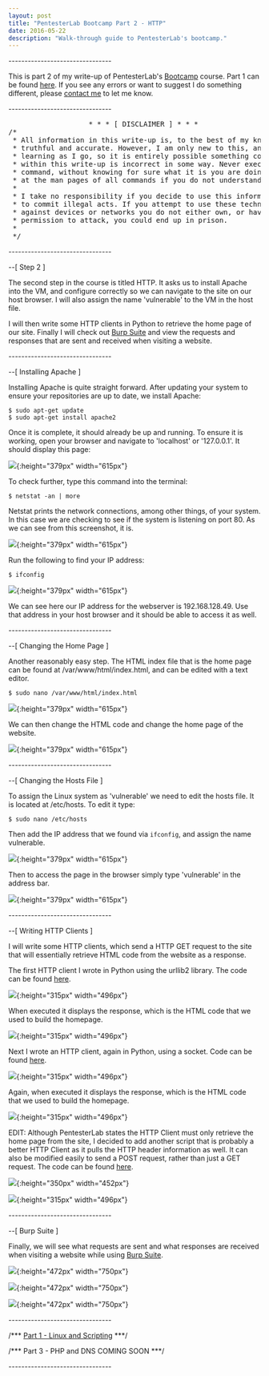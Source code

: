 ```yaml
---
layout: post
title: "PentesterLab Bootcamp Part 2 - HTTP"
date: 2016-05-22
description: "Walk-through guide to PentesterLab's bootcamp."
---
```

\-\-\-\-\-\-\-\-\-\-\-\-\-\-\-\-\-\-\-\-\-\-\-\-\-\-\-\-\-\-\-\-

This is part 2 of my write-up of PentesterLab's [Bootcamp](https://pentesterlab.com/bootcamp) course. Part 1 can be found [here](https://www.maxmunday.com/blog/2016/05/14/pentesterlab-bootcamp-part-1-linux-and-scripting). If you see any errors or want to suggest I do something different, please [contact me](mailto:mundaymax@yahoo.com.au) to let me know.

\-\-\-\-\-\-\-\-\-\-\-\-\-\-\-\-\-\-\-\-\-\-\-\-\-\-\-\-\-\-\-\-

<pre>
                   * * * [ DISCLAIMER ] * * *
/*
 * All information in this write-up is, to the best of my knowledge,  
 * truthful and accurate. However, I am only new to this, and I am   
 * learning as I go, so it is entirely possible something contained  
 * within this write-up is incorrect in some way. Never execute any  
 * command, without knowing for sure what it is you are doing. Look  
 * at the man pages of all commands if you do not understand them.  
 *
 * I take no responsibility if you decide to use this information   
 * to commit illegal acts. If you attempt to use these techniques  
 * against devices or networks you do not either own, or have    
 * permission to attack, you could end up in prison.  
 *
 */  
</pre>
 
\-\-\-\-\-\-\-\-\-\-\-\-\-\-\-\-\-\-\-\-\-\-\-\-\-\-\-\-\-\-\-\-

\-\-[ Step 2 ]

The second step in the course is titled HTTP. It asks us to install Apache into the VM, and configure correctly so we can navigate to the site on our host browser. I will also assign the name 'vulnerable' to the VM in the host file.

I will then write some HTTP clients in Python to retrieve the home page of our site. Finally I will check out [Burp Suite](www.portswigger.net/burp/downloadfree.html) and view the requests and responses that are sent and received when visiting a website.

\-\-\-\-\-\-\-\-\-\-\-\-\-\-\-\-\-\-\-\-\-\-\-\-\-\-\-\-\-\-\-\-

\-\-[ Installing Apache ]

Installing Apache is quite straight forward. After updating your system to ensure your repositories are up to date, we install Apache:

~~~
$ sudo apt-get update         
$ sudo apt-get install apache2
~~~

Once it is complete, it should already be up and running. To ensure it is working, open your browser and navigate to 'localhost' or '127.0.0.1'. It should display this page:

![](/pictures/apache_1.png){:height="379px" width="615px"}

To check further, type this command into the terminal:

~~~
$ netstat -an | more
~~~

Netstat prints the network connections, among other things, of your system. In this case we are checking to see if the system is listening on port 80. As we can see from this screenshot, it is.

![](/pictures/apache_2.png){:height="379px" width="615px"}

Run the following to find your IP address:

~~~
$ ifconfig
~~~

![](/pictures/apache_3.png){:height="379px" width="615px"}

We can see here our IP address for the webserver is 192.168.128.49. Use that address in your host browser and it should be able to access it as well.

\-\-\-\-\-\-\-\-\-\-\-\-\-\-\-\-\-\-\-\-\-\-\-\-\-\-\-\-\-\-\-\-

\-\-[ Changing the Home Page ]

Another reasonably easy step. The HTML index file that is the home page can be found at /var/www/html/index.html, and can be edited with a text editor.

~~~
$ sudo nano /var/www/html/index.html
~~~

![](/pictures/apache_4.png){:height="379px" width="615px"}

We can then change the HTML code and change the home page of the website.

![](/pictures/apache_5.png){:height="379px" width="615px"}

\-\-\-\-\-\-\-\-\-\-\-\-\-\-\-\-\-\-\-\-\-\-\-\-\-\-\-\-\-\-\-\-

\-\-[ Changing the Hosts File ]

To assign the Linux system as 'vulnerable' we need to edit the hosts file. It is located at /etc/hosts. To edit it type:

~~~
$ sudo nano /etc/hosts
~~~

Then add the IP address that we found via `ifconfig`, and assign the name vulnerable.

![](/pictures/apache_6.png){:height="379px" width="615px"}

Then to access the page in the browser simply type 'vulnerable' in the address bar.

![](/pictures/apache_7.png){:height="379px" width="615px"}

\-\-\-\-\-\-\-\-\-\-\-\-\-\-\-\-\-\-\-\-\-\-\-\-\-\-\-\-\-\-\-\-

\-\-[ Writing HTTP Clients ]

I will write some HTTP clients, which send a HTTP GET request to the site that will essentially retrieve HTML code from the website as a response.

The first HTTP client I wrote in Python using the urllib2 library. The code can be found [here](https://github.com/maxmunday/pentesterLab-bootcamp/blob/master/httpClient.py).

![](/pictures/http_client_1.png){:height="315px" width="496px"}

When executed it displays the response, which is the HTML code that we used to build the homepage.

![](/pictures/http_client_2.png){:height="315px" width="496px"}

Next I wrote an HTTP client, again in Python, using a socket. Code can be found [here](https://github.com/maxmunday/pentesterLab-bootcamp/blob/master/socketClient.py). 

![](/pictures/http_client_3.png){:height="315px" width="496px"}

Again, when executed it displays the response, which is the HTML code that we used to build the homepage.

![](/pictures/http_client_4.png){:height="315px" width="496px"}

EDIT: Although PentesterLab states the HTTP Client must only retrieve the home page from the site, I decided to add another script that is probably a better HTTP Client as it pulls the HTTP header information as well. It can also be modified easily to send a POST request, rather than just a GET request. The code can be found [here](https://github.com/maxmunday/pentesterLab-bootcamp/blob/master/HTTP_client).

![](/pictures/http_client_5.png){:height="350px" width="452px"}

![](/pictures/http_client_6.png){:height="315px" width="496px"}


\-\-\-\-\-\-\-\-\-\-\-\-\-\-\-\-\-\-\-\-\-\-\-\-\-\-\-\-\-\-\-\-

\-\-[ Burp Suite ]

Finally, we will see what requests are sent and what responses are received when visiting a website while using [Burp Suite](https://portswigger.net/burp/).

![](/pictures/burp_1.png){:height="472px" width="750px"}

![](/pictures/burp_2.png){:height="472px" width="750px"}

![](/pictures/burp_3.png){:height="472px" width="750px"}


\-\-\-\-\-\-\-\-\-\-\-\-\-\-\-\-\-\-\-\-\-\-\-\-\-\-\-\-\-\-\-\-

/*\*\* [Part 1 - Linux and Scripting](https://www.maxmunday.com/blog/2016/05/14/pentesterlab-bootcamp-part-1-linux-and-scripting) \*\*\*/

/*\*\* Part 3 - PHP and DNS COMING SOON \*\*\*/

\-\-\-\-\-\-\-\-\-\-\-\-\-\-\-\-\-\-\-\-\-\-\-\-\-\-\-\-\-\-\-\-